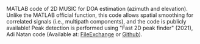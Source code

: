 MATLAB code of 2D MUSIC for DOA estimation (azimuth and elevation). 
Unlike the MATLAB official function, this code allows spatial smoothing for correlated signals (i.e., multipath components), and the code is publicly available!
Peak detection is performed using "Fast 2D peak finder" (2021), Adi Natan code (Available at: <a href="https://www.mathworks.com/matlabcentral/fileexchange/37388-fast-2d-peak-finder">FileExchange</a> or <a href="https://github.com/adinatan/fastpeakfind">Github</a>).

